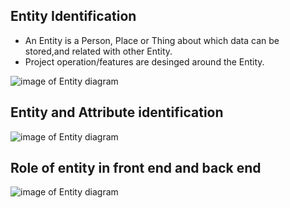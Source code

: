 ## Entity Identification
- An Entity is a Person, Place or Thing about which data can be stored,and related with other Entity.
- Project operation/features are desinged around the Entity.

![image of Entity diagram](https://github.com/webutech/Doctor-Appoinment-Spring-App/blob/master/images/Operation_Entity.png)

## Entity and Attribute identification
![image of Entity diagram](https://github.com/webutech/Doctor-Appoinment-Spring-App/blob/master/images/entity_attribute.png)

## Role of entity in front end and back end
![image of Entity diagram](https://github.com/webutech/Doctor-Appoinment-Spring-App/blob/master/images/entity_role.png)
						
						
